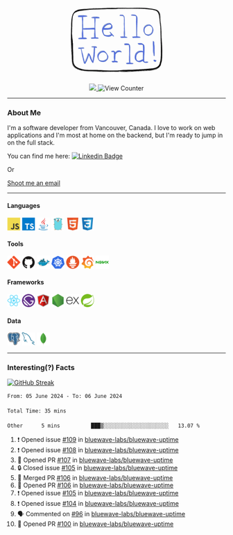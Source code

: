 <div align="center">
    <img src="./img/hello_world.webp" height="200px" width="">
    <div>
        <a href="https://www.linkedin.com/in/ajhollid">
            <img src="https://img.shields.io/badge/LinkedIn-blue"/>
        </a>
        <img src="https://komarev.com/ghpvc/?username=ajhollid&color=yellow" alt="View Counter">
    </div>
</div>

---

### About Me

I'm a software developer from Vancouver, Canada. I love to work on web applications and I'm most at home on the backend, but I'm ready to jump in on the full stack.

You can find me here: [![Linkedin Badge](https://img.shields.io/badge/-ajhollid-blue?style=flat&logo=Linkedin&logoColor=white)](your-linkedin-url)

Or

[Shoot me an email](mailto:ajhollid@gmail.com)

---

#### Languages

<div>
    <img src="./img/devicons/javascript-original.svg" width=30 height=30 alt="JavaScript">
    <img src="/img/devicons/typescript-original.svg" width=30 height=30 alt="TypeScript">
    <img src="./img/devicons/java-original.svg" width=30 height=30 alt="Java">
    <img src="./img/devicons/go-original.svg" width=30 height=30 alt="Golang">
    <img src="./img/devicons/html5-original.svg" width=30 height=30 alt="HTML 5">
    <img src="./img/devicons/css3-original.svg" width=30 height=30 alt="CSS 3">
</div>

#### Tools

<div>
    <img src="./img/devicons/git-original.svg" width=30 height=30 alt="Git">
    <img src="./img/devicons/github-original.svg" width=30 height=30 alt="Github">
    <img src="./img/devicons/docker-original.svg" width=30 
    height=30 alt="Docker">
    <img src="./img/devicons/kubernetes-original.svg" width=30 height=30 alt="K8">
    <img src="./img/devicons/prometheus-original.svg" width=30 height=30 alt="Prometheus">
    <img src="./img/devicons/grafana-original.svg" width=30 height=30 alt="Grafana">
    <img src="./img/devicons/nginx-original.svg" width=30 height=30 alt="Nginx">
</div>

#### Frameworks

<div>
    <img src="./img/devicons/react-original.svg" width=30 height=30 alt="React">
    <img src="./img/devicons/gatsby-original.svg" width=30 height=30 alt="Gatsby">
    <img src="./img/devicons/angularjs-original.svg" width=30 height=30 alt="AngularJS">
    <img src="./img/devicons/nodejs-original.svg" width=30 height=30 alt="NodeJS">
    <img src="./img/devicons/express-original.svg" width=30 height=30 alt="Express">
    <img src="./img/devicons/spring-original.svg" width=30 height=30 alt="Spring">
</div>

#### Data

<div>
    <img src="./img/devicons/postgresql-original.svg" width=30 height=30 alt="Postgresql">
    <img src="./img/devicons/mysql-original.svg" width=30 height=30 alt="Mysql">
    <img src="./img/devicons/mongodb-original.svg" width=30 height=30 alt="MongoDB">
</div>

---

### Interesting(?) Facts

[![GitHub Streak](http://github-readme-streak-stats.herokuapp.com?user=ajhollid)](https://git.io/streak-stats)

 <!--START_SECTION:waka-->

```txt
From: 05 June 2024 - To: 06 June 2024

Total Time: 35 mins

Other      5 mins          ███▒░░░░░░░░░░░░░░░░░░░░░   13.07 %
```

<!--END_SECTION:waka-->


<!--START_SECTION:activity-->
1. ❗ Opened issue [#109](https://github.com/bluewave-labs/bluewave-uptime/issues/109) in [bluewave-labs/bluewave-uptime](https://github.com/bluewave-labs/bluewave-uptime)
2. ❗ Opened issue [#108](https://github.com/bluewave-labs/bluewave-uptime/issues/108) in [bluewave-labs/bluewave-uptime](https://github.com/bluewave-labs/bluewave-uptime)
3. 💪 Opened PR [#107](https://github.com/bluewave-labs/bluewave-uptime/pull/107) in [bluewave-labs/bluewave-uptime](https://github.com/bluewave-labs/bluewave-uptime)
4. 🔒 Closed issue [#105](https://github.com/bluewave-labs/bluewave-uptime/issues/105) in [bluewave-labs/bluewave-uptime](https://github.com/bluewave-labs/bluewave-uptime)
5. 🎉 Merged PR [#106](https://github.com/bluewave-labs/bluewave-uptime/pull/106) in [bluewave-labs/bluewave-uptime](https://github.com/bluewave-labs/bluewave-uptime)
6. 💪 Opened PR [#106](https://github.com/bluewave-labs/bluewave-uptime/pull/106) in [bluewave-labs/bluewave-uptime](https://github.com/bluewave-labs/bluewave-uptime)
7. ❗ Opened issue [#105](https://github.com/bluewave-labs/bluewave-uptime/issues/105) in [bluewave-labs/bluewave-uptime](https://github.com/bluewave-labs/bluewave-uptime)
8. ❗ Opened issue [#104](https://github.com/bluewave-labs/bluewave-uptime/issues/104) in [bluewave-labs/bluewave-uptime](https://github.com/bluewave-labs/bluewave-uptime)
9. 🗣 Commented on [#96](https://github.com/bluewave-labs/bluewave-uptime/issues/96#issuecomment-2151074822) in [bluewave-labs/bluewave-uptime](https://github.com/bluewave-labs/bluewave-uptime)
10. 💪 Opened PR [#100](https://github.com/bluewave-labs/bluewave-uptime/pull/100) in [bluewave-labs/bluewave-uptime](https://github.com/bluewave-labs/bluewave-uptime)
<!--END_SECTION:activity-->